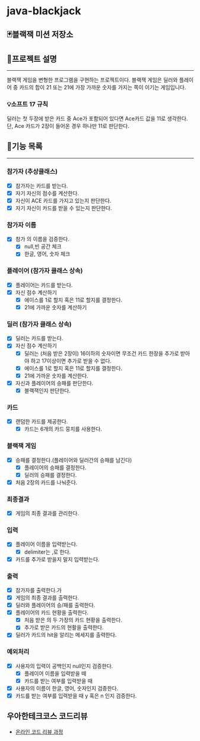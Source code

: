 # java-blackjack

## 🃏블랙잭 미션 저장소

## 🚀프로젝트 설명

---
블랙잭 게임을 변형한 프로그램을 구현하는 프로젝트이다. 
블랙잭 게임은 딜러와 플레이어 중 카드의 합이 21 또는 21에 가장 가까운 숫자를 가지는 쪽이 이기는 게임입니다.
### 💡소프트 17 규칙
딜러는 첫 두장에 받은 카드 중 Ace가 포함되어 있다면 Ace카드 값을 11로 생각한다. 단, Ace 카드가 2장이 들어온 경우 하나만 11로 판단한다.

## 📝기능 목록

---

### 참가자 (추상클래스)
- [x] 참가자는 카드를 받는다.
- [x] 자기 자신의 점수를 계산한다.
- [x] 자신이 ACE 카드를 가지고 있는지 판단한다.
- [x] 자기 자신이 카드를 받을 수 있는지 판단한다.

### 참가자 이름
- [x] 참가 의 이름을 검증한다.
  - [x] null,빈 공간 체크
  - [x] 한글, 영어, 숫자 체크
  
### 플레이어 (참가자 클래스 상속)
- [x] 플레이어는 카드를 받는다.
- [x] 자신 점수 계산하기
  - [x] 에이스를 1로 할지 혹은 11로 할지를 결정한다.
  - [x] 21에 가까운 숫자를 계산하기

### 딜러 (참가자 클래스 상속)
- [x] 딜러는 카드를 받는다.
- [x] 자신 점수 계산하기
  - [x] 딜러는 (처음 받은 2장이) 16이하의 숫자이면 무조건 카드 한장을 추가로 받아야 하고 17이상이면 추가로 받을 수 없다.
  - [x] 에이스를 1로 할지 혹은 11로 할지를 결정한다.
  - [x] 21에 가까운 숫자를 계산한다.
- [x] 자신과 플레이어의 승패를 판단한다.
  - [x] 블랙잭인지 판단한다.

### 카드
- [x] 랜덤한 카드를 제공한다.
  - [x] 카드는 6개의 카드 뭉치를 사용한다.

### 블랙잭 게임
- [x] 승패를 결정한다.(플레이어와 딜러간의 승패를 남긴다)
  - [x] 플레이어의 승패를 결정한다.
  - [x] 딜러의 승패를 결정한다.
- [x] 처음 2장의 카드를 나눠준다.

### 최종결과
- [x] 게임의 최종 결과를 관리한다.

### 입력
- [x] 플레이어 이름을 입력받는다.
    - [x] delimiter는 ,로 한다.
- [x] 카드를 추가로 받을지 말지 입력받는다.

### 출력
- [x] 참가자를 출력한다.가
- [x] 게임의 최종 결과를 출력한다.
- [x] 딜러와 플레이어의 승/패를 출력한다.
- [x] 플레이어의 카드 현황을 출력한다.
  - [x] 처음 받은 의 두 가장의 카드 현황을 출력한다.
  - [x] 추가로 받은 카드의 현활을 출력한다.
- [x] 딜러가 카드의 hit을 알리는 메세지를 출력한다.
### 예외처리
- [x] 사용자의 입력이 공백인지 null인지 검증한다.
  - [x] 플레이어 이름을 입력받을 떼
  - [x] 카드를 받는 여부를 입력받을 때
- [x] 사용자의 이름이 한글, 영어, 숫자인지 검증한다.
- [x] 카드를 받는 여부를 입력받을 때 y 혹은 n 인지 검증한다.

## 우아한테크코스 코드리뷰

- [온라인 코드 리뷰 과정](https://github.com/woowacourse/woowacourse-docs/blob/master/maincourse/README.md)
